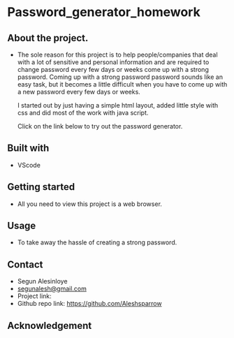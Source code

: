 # Password_generator_homework
## About the project.
* The sole reason for this project is to help people/companies that deal with a lot of sensitive and personal information and are required to change password every few days or weeks come up with a strong password. Coming up with a strong password password sounds like an easy task, but it becomes a little difficult when you have to come up with a new password every few days or weeks.

    I started out by just having a simple html layout, added little style with css and did most of the work with java script.

    Click on the link below to try out the password generator.
   

## Built with
* VScode

## Getting started
* All you need to view this project is a web browser.

## Usage
* To take away the hassle of creating a strong password.

## Contact
* Segun Alesinloye 
* segunalesh@gmail.com 
* Project link:  
* Github repo link: https://github.com/Aleshsparrow

## Acknowledgement